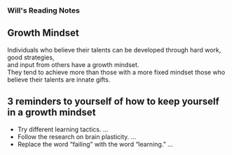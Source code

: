 ### Will's Reading Notes

## Growth Mindset

Individuals who believe their talents can be developed through hard work, good strategies, </br>
and input from others have a growth mindset.</br>
They tend to achieve more than those with a more fixed mindset those who believe their talents are innate gifts.</br>

## 3 reminders to yourself of how to keep yourself in a growth mindset
* Try different learning tactics. ... </br>
* Follow the research on brain plasticity. ...</br>
* Replace the word “failing” with the word “learning.” ...
